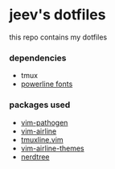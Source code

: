# jeev's dotfiles
this repo contains my dotfiles

### dependencies
- tmux
- [powerline fonts](https://github.com/powerline/fonts)

### packages used
- [vim-pathogen](https://github.com/tpope/vim-pathogen)
- [vim-airline](https://github.com/vim-airline/vim-airline)
- [tmuxline.vim](https://github.com/edkolev/tmuxline.vim)
- [vim-airline-themes](https://github.com/vim-airline/vim-airline-themes)
- [nerdtree](https://github.com/scrooloose/nerdtree)
